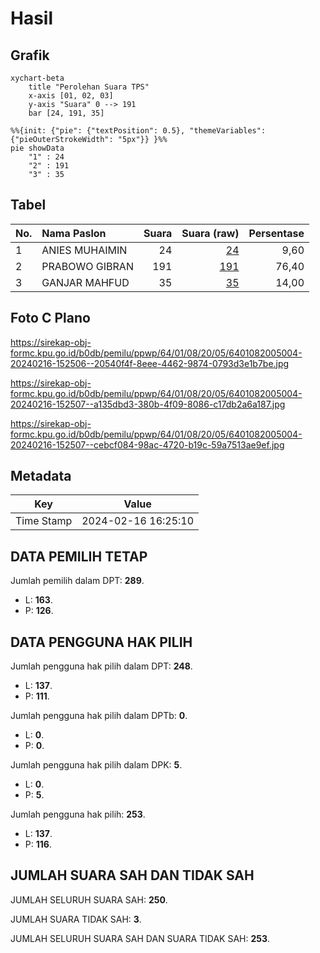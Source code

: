 # Hasil

## Grafik

```mermaid
xychart-beta
    title "Perolehan Suara TPS"
    x-axis [01, 02, 03]
    y-axis "Suara" 0 --> 191
    bar [24, 191, 35]
```

```mermaid
%%{init: {"pie": {"textPosition": 0.5}, "themeVariables": {"pieOuterStrokeWidth": "5px"}} }%%
pie showData
    "1" : 24
    "2" : 191
    "3" : 35
```

## Tabel

| No. | Nama Paslon    | Suara | Suara (raw) | Persentase |
|:--- |:-------------- | -----:| -----------:| ----------:|
| 1   | ANIES MUHAIMIN | 24    | [24][p-1]   | 9,60       |
| 2   | PRABOWO GIBRAN | 191   | [191][p-2]  | 76,40      |
| 3   | GANJAR MAHFUD  | 35    | [35][p-3]   | 14,00      |


[p-1]: https://github.com/gigit-pemilu/pemilu-2024-64-kalimantan-timur/blob/main/pilpres/hitung-suara/sub/64-kalimantan-timur/sub/01-paser/sub/08-long-kali/sub/2005-mendik/sub/004-tps/sub/paslon-1.txt
[p-2]: https://github.com/gigit-pemilu/pemilu-2024-64-kalimantan-timur/blob/main/pilpres/hitung-suara/sub/64-kalimantan-timur/sub/01-paser/sub/08-long-kali/sub/2005-mendik/sub/004-tps/sub/paslon-2.txt
[p-3]: https://github.com/gigit-pemilu/pemilu-2024-64-kalimantan-timur/blob/main/pilpres/hitung-suara/sub/64-kalimantan-timur/sub/01-paser/sub/08-long-kali/sub/2005-mendik/sub/004-tps/sub/paslon-3.txt

## Foto C Plano

https://sirekap-obj-formc.kpu.go.id/b0db/pemilu/ppwp/64/01/08/20/05/6401082005004-20240216-152506--20540f4f-8eee-4462-9874-0793d3e1b7be.jpg

https://sirekap-obj-formc.kpu.go.id/b0db/pemilu/ppwp/64/01/08/20/05/6401082005004-20240216-152507--a135dbd3-380b-4f09-8086-c17db2a6a187.jpg

https://sirekap-obj-formc.kpu.go.id/b0db/pemilu/ppwp/64/01/08/20/05/6401082005004-20240216-152507--cebcf084-98ac-4720-b19c-59a7513ae9ef.jpg


## Metadata

| Key        | Value               |
| ---------- | ------------------- |
| Time Stamp | 2024-02-16 16:25:10 |


## DATA PEMILIH TETAP

Jumlah pemilih dalam DPT: **289**.
 * L: **163**.
 * P: **126**.

## DATA PENGGUNA HAK PILIH

Jumlah pengguna hak pilih dalam DPT: **248**.
 * L: **137**.
 * P: **111**.

Jumlah pengguna hak pilih dalam DPTb: **0**.
 * L: **0**.
 * P: **0**.

Jumlah pengguna hak pilih dalam DPK: **5**.
 * L: **0**.
 * P: **5**.

Jumlah pengguna hak pilih: **253**.
 * L: **137**.
 * P: **116**.

## JUMLAH SUARA SAH DAN TIDAK SAH

JUMLAH SELURUH SUARA SAH: **250**.

JUMLAH SUARA TIDAK SAH: **3**.

JUMLAH SELURUH SUARA SAH DAN SUARA TIDAK SAH: **253**.


